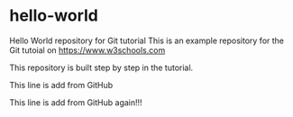 # hello-world
Hello World repository for Git tutorial
This is an example repository for the Git tutoial on https://www.w3schools.com

This repository is built step by step in the tutorial.

This line is add from GitHub

This line is add from GitHub again!!!
